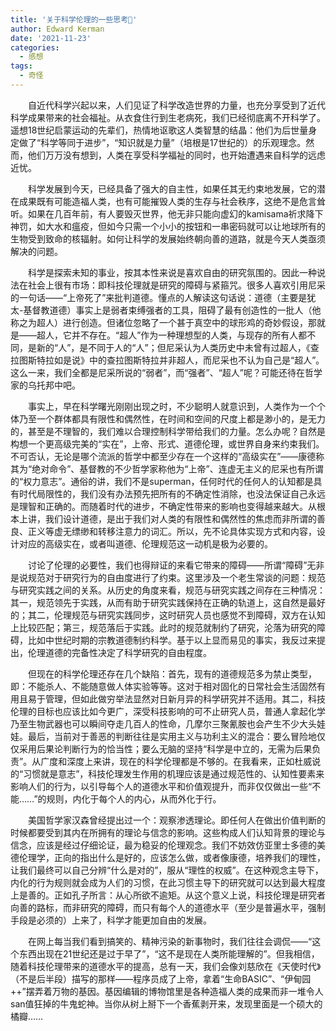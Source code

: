 ```yaml
---
title: '关于科学伦理的一些思考🤔'
author: Edward Kerman
date: '2021-11-23'
categories:
  - 感想
tags:
  - 奇怪
---
```

<style>
  ul{
    text-indent:0em!important;
  }
  p{
    text-indent:2em;
  }
  h1,h2,h3,h4,h5{
    text-indent:0em!important;
  }
</style>
自近代科学兴起以来，人们见证了科学改造世界的力量，也充分享受到了近代科学成果带来的社会福祉。从衣食住行到生老病死，我们已经彻底离不开科学了。遥想18世纪启蒙运动的先辈们，热情地讴歌这人类智慧的结晶：他们为后世量身定做了“科学等同于进步”，“知识就是力量”（培根是17世纪的）的乐观理念。然而，他们万万没有想到，人类在享受科学福祉的同时，也开始遭遇来自科学的远虑近忧。

科学发展到今天，已经具备了强大的自主性，如果任其无约束地发展，它的潜在成果既有可能造福人类，也有可能摧毁人类的生存与社会秩序，这绝不是危言耸听。如果在几百年前，有人要毁灭世界，他无非只能向虚幻的kamisama祈求降下神罚，如大水和瘟疫，但如今只需一个小小的按钮和一串密码就可以让地球所有的生物受到致命的核辐射。如何让科学的发展始终朝向善的道路，就是今天人类亟须解决的问题。

科学是探索未知的事业，按其本性来说是喜欢自由的研究氛围的。因此一种说法在社会上很有市场：即科技伦理就是研究的障碍与紧箍咒。很多人喜欢引用尼采的一句话——“上帝死了”来批判道德。懂点的人解读这句话说：道德（主要是犹太-基督教道德）事实上是弱者束缚强者的工具，阻碍了最有创造性的一批人（他称之为超人）进行创造。但诸位忽略了一个甚于真空中的球形鸡的奇妙假设，那就是——超人，它并不存在。“超人”作为一种理想型的人类，与现存的所有人都不同，是新的“人”，是不同于人的“人”；但尼采认为人类历史中未曾有过超人，《查拉图斯特拉如是说》中的查拉图斯特拉并非超人，而尼采也不认为自己是“超人”。这么一来，我们全都是尼采所说的“弱者”，而“强者”、“超人”呢？可能还待在哲学家的乌托邦中吧。

事实上，早在科学曙光刚刚出现之时，不少聪明人就意识到，人类作为一个个体乃至一个群体都具有限性和偶然性，在时间和空间的尺度上都是渺小的，是无力的，甚至是不理智的，我们难以合理控制科学带给我们的力量。怎么办呢？自然是构想一个更高级完美的“实在”，上帝、形式、道德伦理，或世界自身来约束我们。不可否认，无论是哪个流派的哲学中都至少存在一个这样的“高级实在”——康德称其为“绝对命令”、基督教的不少哲学家称他为“上帝”、连虚无主义的尼采也有所谓的“权力意志”。通俗的讲，我们不是superman，任何时代的任何人的认知都是具有时代局限性的，我们没有办法预先把所有的不确定性消除，也没法保证自己永远是理智和正确的。而随着时代的进步，不确定性带来的影响也变得越来越大。从根本上讲，我们设计道德，是出于我们对人类的有限性和偶然性的焦虑而非所谓的善良、正义等虚无缥缈和转移注意力的词汇。所以，先不论具体实现方式和内容，设计对应的高级实在，或者叫道德、伦理规范这一动机是极为必要的。

讨论了伦理的必要性，我们也得辩证的来看它带来的障碍——所谓“障碍”无非是说规范对于研究行为的自由度进行了约束。这里涉及一个老生常谈的问题：规范与研究实践之间的关系。从历史的角度来看，规范与研究实践之间存在三种情况：其一，规范领先于实践，从而有助于研究实践保持在正确的轨道上，这自然是最好的；其二，伦理规范与研究实践同步，这时研究人员也感觉不到障碍，双方在认知上比较匹配；第三，规范落后于实践。此时的规范就制约了研究，沦落为研究的障碍，比如中世纪时期的宗教道德制约科学。基于以上显而易见的事实，我反过来提出，伦理道德的完备性决定了科学研究的自由程度。

但现在的科学伦理还存在几个缺陷：首先，现有的道德规范多为禁止类型，即：不能杀人、不能随意做人体实验等等。这对于相对固化的日常社会生活固然有用且易于管理，但如此做穷举法显然对日新月异的科学研究并不适用。其二，科技伦理的目标也应该比如今更广，深受科技影响的可不止研究人员，普通人拿起化学乃至生物武器也可以瞬间夺走几百人的性命，几摩尔三聚氰胺也会产生不少大头娃娃。最后，当前对于善恶的判断往往是实用主义与功利主义的混合：要么冒险地仅仅采用后果论判断行为的恰当性；要么无脑的坚持“科学是中立的，无需为后果负责”。从广度和深度上来讲，现在的科学伦理都是不够的。在我看来，正如杜威说的“习惯就是意志”，科技伦理发生作用的机理应该是通过规范性的、认知性要素来影响人们的行为，以引导每个人的道德水平和价值观提升，而非仅仅做出一些“不能……”的规则，内化于每个人的内心，从而外化于行。

美国哲学家汉森曾经提出过一个：观察渗透理论。即任何人在做出价值判断的时候都要受到其内在所拥有的理论与信念的影响。这些构成人们认知背景的理论与信念，应该是经过仔细论证，最为稳妥的伦理观念。我们不妨效仿亚里士多德的美德伦理学，正向的指出什么是好的，应该怎么做，或者像康德，培养我们的理性，让我们最终可以自己分辨“什么是对的”，服从“理性的权威”。在这种观念主导下，内化的行为规则就会成为人们的习惯，在此习惯主导下的研究就可以达到最大程度上是善的。正如孔子所言：从心所欲不逾矩。从这个意义上说，科技伦理是研究者向善的路标，而非研究的障碍，而只有每个人的道德水平（至少是普遍水平，强制手段是必须的）上来了，科学才能更加自由的发展。

在网上每当我们看到搞笑的、精神污染的新事物时，我们往往会调侃——“这个东西出现在21世纪还是过于早了”，“这不是现在人类所能理解的”。但我相信，随着科技伦理带来的道德水平的提高，总有一天，我们会像刘慈欣在《天使时代》（不是后半段）描写的那样——程序员成了上帝，拿着“生命BASIC”、“伊甸园++”摆弄着万物的基因。基因编辑的博物馆里是各种造福人类的成果而非一堆令人san值狂掉的牛鬼蛇神。当你从树上掰下一个香蕉剥开来，发现里面是一个硕大的橘瓣……
